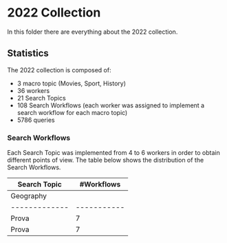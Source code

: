 # 2022 Collection

In this folder there are everything about the 2022 collection. 

## Statistics

The 2022 collection is composed of:
- 3 macro topic (Movies, Sport, History)
- 36 workers
- 21 Search Topics
- 108 Search Workflows (each worker was assigned to implement a search workflow for each macro topic)
- 5786 queries

### Search Workflows

Each Search Topic was implemented from 4 to 6 workers in order to obtain different points of view. The table below shows the distribution of the Search Workflows.

| Search Topic | #Workflows |
| ------------- | -----------|
|Geography  |
| ------------- | -----------|
|Prova          | 7         |  
|Prova          | 7         |  
